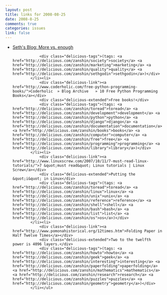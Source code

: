 ```yaml
--- 
layout: post
title: links for 2008-08-25
date: 2008-8-25
comments: true
categories: issues
link: false
---
```

<ul class="delicious"><li>
                <div class="delicious-link"><a href="http://sethgodin.typepad.com/seths_blog/2008/08/more-vs-enough.html">Seth&#039;s Blog: More vs. enough</a></div>
                
                <div class="delicious-tags">(tags: <a href="http://delicious.com/zanshin/society">society</a> <a href="http://delicious.com/zanshin/marketing">marketing</a> <a href="http://delicious.com/zanshin/quality">quality</a> <a href="http://delicious.com/zanshin/sethgodin">sethgodin</a>)</div>
            </li><li>
                <div class="delicious-link"><a href="http://www.coderholic.com/free-python-programming-books/">Coderholic  » Blog Archive   » 10 Free Python Programming Books</a></div>
                <div class="delicious-extended">Free books!</div>
                <div class="delicious-tags">(tags: <a href="http://delicious.com/zanshin/toread">toread</a> <a href="http://delicious.com/zanshin/development">development</a> <a href="http://delicious.com/zanshin/python">python</a> <a href="http://delicious.com/zanshin/django">django</a> <a href="http://delicious.com/zanshin/documentation">documentation</a> <a href="http://delicious.com/zanshin/books">books</a> <a href="http://delicious.com/zanshin/computer">computer</a> <a href="http://delicious.com/zanshin/free">free</a> <a href="http://delicious.com/zanshin/programming">programming</a> <a href="http://delicious.com/zanshin/library">library</a>)</div>
            </li><li>
                <div class="delicious-link"><a href="http://www.linuxscrew.com/2007/10/11/7-must-read-linux-tutorials/">7 &quot;must read&quot; Linux tutorials | Linux Screw</a></div>
                <div class="delicious-extended">Putting the &quot;i&quot; in Linux</div>
                <div class="delicious-tags">(tags: <a href="http://delicious.com/zanshin/toread">toread</a> <a href="http://delicious.com/zanshin/linux">linux</a> <a href="http://delicious.com/zanshin/unix">unix</a> <a href="http://delicious.com/zanshin/reference">reference</a> <a href="http://delicious.com/zanshin/shell">shell</a> <a href="http://delicious.com/zanshin/bash">bash</a> <a href="http://delicious.com/zanshin/list">list</a> <a href="http://delicious.com/zanshin/os">os</a>)</div>
            </li><li>
                <div class="delicious-link"><a href="http://www.pomonahistorical.org/12times.htm">Folding Paper in Half Twelve Times</a></div>
                <div class="delicious-extended">Two to the twelfth power is 4096 layers.</div>
                <div class="delicious-tags">(tags: <a href="http://delicious.com/zanshin/howto">howto</a> <a href="http://delicious.com/zanshin/geek">geek</a> <a href="http://delicious.com/zanshin/interesting">interesting</a> <a href="http://delicious.com/zanshin/paperfolding">paperfolding</a> <a href="http://delicious.com/zanshin/mathematics">mathematics</a> <a href="http://delicious.com/zanshin/research">research</a> <a href="http://delicious.com/zanshin/puzzles">puzzles</a> <a href="http://delicious.com/zanshin/geometry">geometry</a>)</div>
            </li></ul>
